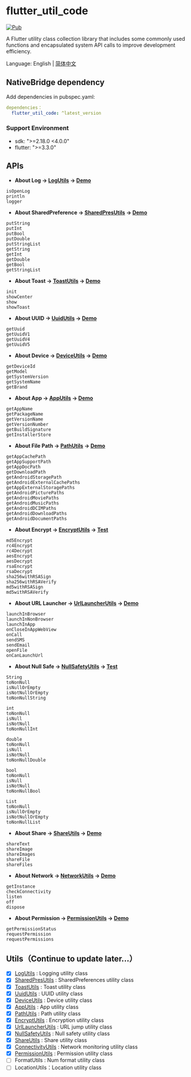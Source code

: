 # flutter_util_code

[![Pub](https://img.shields.io/pub/v/flutter_util_code.svg)](https://pub.dev/packages/flutter_util_code)

A Flutter utility class collection library that includes some commonly used functions and encapsulated system API calls to improve development efficiency.

Language: English | [简体中文](README-ZH.md)

## NativeBridge dependency

Add dependencies in pubspec.yaml:

~~~yaml
dependencies：
  flutter_util_code: ^latest_version
~~~

### Support Environment
- sdk: ">=2.18.0 <4.0.0"
- flutter: ">=3.3.0"

## APIs

- **About Log ->  [LogUtils](https://github.com/Fitem/flutter_util_code/blob/master/lib/log_utils.dart) -> [Demo](https://github.com/Fitem/flutter_util_code/blob/master/example/lib/function/log_page.dart)**

~~~
isOpenLog 
println   
logger 		
~~~

- **About SharedPreference -> [SharedPresUtils](https://github.com/Fitem/flutter_util_code/blob/master/lib/shared_preference_utils.dart) -> [Demo](https://github.com/Fitem/flutter_util_code/blob/master/example/lib/function/shared_prefs/shared_prefs_page.dart)**

~~~
putString 		
putInt				
putBool				
putDouble			
putStringList	
getString			
getInt				
getDouble			
getBool				
getStringList	
~~~

- **About Toast -> [ToastUtils](https://github.com/Fitem/flutter_util_code/blob/master/lib/toast_utils.dart) -> [Demo](https://github.com/Fitem/flutter_util_code/blob/master/example/lib/function/toast_page.dart)**

~~~
init			 
showCenter 
show			 
showToast	 
~~~

- **About UUID -> [UuidUtils](https://github.com/Fitem/flutter_util_code/blob/master/lib/uuid_utils.dart) -> [Demo](https://github.com/Fitem/flutter_util_code/blob/master/example/lib/function/uuid_page.dart)**

~~~
getUuid		
getUuidV1	
getUuidV4	
getUuidV5	
~~~

- **About Device -> [DeviceUtils](https://github.com/Fitem/flutter_util_code/blob/master/lib/device_utils.dart) -> [Demo](https://github.com/Fitem/flutter_util_code/blob/master/example/lib/function/device_page.dart)**

~~~
getDeviceId			 
getModel				 
getSystemVersion 
getSystemName		 
getBrand				 
~~~

- **About App -> [AppUtils](https://github.com/Fitem/flutter_util_code/blob/master/lib/app_utils.dart) -> [Demo](https://github.com/Fitem/flutter_util_code/blob/master/example/lib/function/app_page.dart)**

~~~
getAppName		 	  
getPackageName 	  
getVersionName    
getVersionNumber  
getBuildSignature 
getInstallerStore 
~~~

- **About File Path -> [PathUtils](https://github.com/Fitem/flutter_util_code/blob/master/lib/path_utils.dart) -> [Demo](https://github.com/Fitem/flutter_util_code/blob/master/example/lib/function/path_page.dart)**

~~~
getAppCachePath       			 
getAppSupportPath     			 
getAppDocPath         			 
getDownloadPath       		 	 
getAndroidStoragePath        
getAndroidExternalCachePaths 
getAppExternalStoragePaths   
getAndroidPicturePaths 			 
getAndroidMoviePaths 				 
getAndroidMusicPaths 				 
getAndroidDCIMPaths     		 
getAndroidDownloadPaths 		 
getAndroidDocumentPaths 		 
~~~

- **About Encrypt -> [EncryptUtils](https://github.com/Fitem/flutter_util_code/blob/master/lib/encrypt_utils.dart) -> [Test](https://github.com/Fitem/flutter_util_code/blob/master/test/encrypt_test.dart)**

~~~
md5Encrypt 					
rc4Encrypt 					
rc4Decrypt 					
aesEncrypt 					
aesDecrypt 					
rsaEncrypt 					
rsaDecrypt 					
sha256withRSASign 	
sha256withRSAVerify 
md5withRSASign 			
md5withRSAVerify 		
~~~

- **About URL Launcher -> [UrlLauncherUtils](https://github.com/Fitem/flutter_util_code/blob/master/lib/url_launcher_utils.dart) -> [Demo](https://github.com/Fitem/flutter_util_code/blob/master/example/lib/function/url_launcher_page.dart)**

~~~
launchInBrowser 		
launchInNonBrowser  
launchInApp 				
onCloseInAppWebView 
onCall 							
sendSMS 						
sendEmail 					
openFile 						
onCanLaunchUrl 			
~~~

- **About Null Safe -> [NullSafetyUtils](https://github.com/Fitem/flutter_util_code/blob/master/lib/null_safety_utils.dart) -> [Test](https://github.com/Fitem/flutter_util_code/blob/master/test/null_safety_test.dart)**

~~~
String
toNonNull 			 
isNullOrEmpty 	 
isNotNullOrEmpty 
toNonNullString  
~~~

~~~
int
toNonNull 	 
isNull 			 
isNotNull 	 
toNonNullInt 
~~~

~~~
double
toNonNull 			
isNull 				 	
isNotNull       
toNonNullDouble 
~~~

~~~
bool
toNonNull			
isNull 				
isNotNull 		
toNonNullBool 
~~~

~~~
List
toNonNull 			 
isNullOrEmpty 	 
isNotNullOrEmpty 
toNonNullList 	 
~~~

- **About Share -> [ShareUtils](https://github.com/Fitem/flutter_util_code/blob/master/lib/share_utils.dart) -> [Demo](https://github.com/Fitem/flutter_util_code/blob/master/example/lib/function/share_page.dart)**

~~~
shareText 	
shareImage  
shareImages 
shareFile 	
shareFiles 	
~~~

- **About Network -> [NetworkUtils](https://github.com/Fitem/flutter_util_code/blob/master/lib/connectivity_utils.dart) -> [Demo](https://github.com/Fitem/flutter_util_code/blob/master/example/lib/function/connectivity_page.dart)**

~~~
getInstance 			
checkConnectivity 
listen 						
off 							
dispose 					
~~~

- **About Permission -> [PermissionUtils](https://github.com/Fitem/flutter_util_code/blob/master/lib/permission_utils.dart) -> [Demo](https://github.com/Fitem/flutter_util_code/blob/master/example/lib/function/permission_page.dart)**

~~~
getPermissionStatus 
requestPermission  	
requestPermissions 	
~~~

## Utils（Continue to update later...）
- [x] [LogUtils](https://github.com/Fitem/flutter_util_code/blob/master/lib/log_utils.dart) : Logging utility class
- [x] [SharedPresUtils](https://github.com/Fitem/flutter_util_code/blob/master/lib/shared_preference_utils.dart) : SharedPreferences utility class
- [x] [ToastUtils](https://github.com/Fitem/flutter_util_code/blob/master/lib/toast_utils.dart) : Toast utility class
- [x] [UuidUtils](https://github.com/Fitem/flutter_util_code/blob/master/lib/uuid_utils.dart) : UUID utility class
- [x] [DeviceUtils](https://github.com/Fitem/flutter_util_code/blob/master/lib/device_utils.dart) : Device utility class
- [x] [AppUtils](https://github.com/Fitem/flutter_util_code/blob/master/lib/app_utils.dart) : App utility class
- [x] [PathUtils](https://github.com/Fitem/flutter_util_code/blob/master/lib/path_utils.dart) : Path utility class
- [x] [EncryptUtils](https://github.com/Fitem/flutter_util_code/blob/master/lib/encrypt_utils.dart) : Encryption utility class
- [x] [UrlLauncherUtils](https://github.com/Fitem/flutter_util_code/blob/master/lib/url_launcher_utils.dart) : URL jump utility class
- [x] [NullSafetyUtils](https://github.com/Fitem/flutter_util_code/blob/master/lib/null_safety_utils.dart) : Null safety utility class
- [x] [ShareUtils](https://github.com/Fitem/flutter_util_code/blob/master/lib/share_utils.dart) : Share utility class
- [x] [ConnectivityUtils](https://github.com/Fitem/flutter_util_code/blob/master/lib/connectivity_utils.dart) : Network monitoring utility class
- [x] [PermissionUtils](https://github.com/Fitem/flutter_util_code/blob/master/lib/permission_utils.dart) : Permission utility class
- [ ] FormatUtils : Num format utility class
- [ ] LocationUtils：Location utility class
